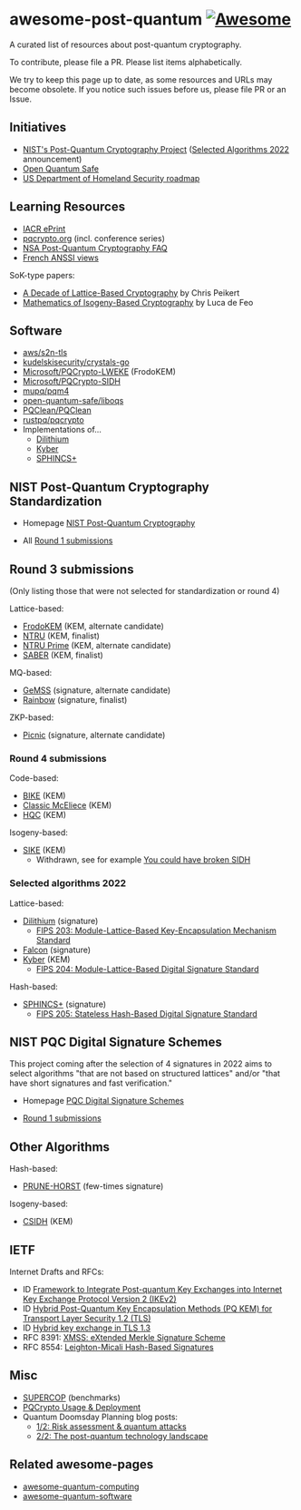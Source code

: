 # awesome-post-quantum [![Awesome](https://cdn.rawgit.com/sindresorhus/awesome/d7305f38d29fed78fa85652e3a63e154dd8e8829/media/badge.svg)](https://github.com/sindresorhus/awesome)

A curated list of resources about post-quantum cryptography.

To contribute, please file a PR. Please list items alphabetically.

We try to keep this page up to date, as some resources and URLs may become
obsolete. If you notice such issues before us, please file PR or an
Issue.


## Initiatives

* [NIST's Post-Quantum Cryptography
  Project](https://csrc.nist.gov/projects/post-quantum-cryptography/post-quantum-cryptography-standardization) ([Selected Algorithms 2022](https://csrc.nist.gov/projects/post-quantum-cryptography/selected-algorithms-2022) announcement)
* [Open Quantum Safe](https://openquantumsafe.org/)
* [US Department of Homeland Security roadmap](https://www.dhs.gov/quantum)


## Learning Resources

* [IACR ePrint](https://www.google.com/search?q=site%3Aeprint.iacr.org+%22post-quantum%22)
* [pqcrypto.org](https://pqcrypto.org/) (incl. conference series)
* [NSA Post-Quantum Cryptography FAQ](https://media.defense.gov/2021/Aug/04/2002821837/-1/-1/1/Quantum_FAQs_20210804.PDF)
* [French ANSSI views](https://cyber.gouv.fr/en/publications/follow-position-paper-post-quantum-cryptography)

SoK-type papers:

* [A Decade of Lattice-Based Cryptography](https://eprint.iacr.org/2015/939.pdf) by Chris Peikert
* [Mathematics of Isogeny-Based Cryptography](https://arxiv.org/abs/1711.04062) by Luca de Feo


## Software

* [aws/s2n-tls](https://github.com/aws/s2n-tls/tree/main/pq-crypto)
* [kudelskisecurity/crystals-go](https://github.com/kudelskisecurity/crystals-go)
* [Microsoft/PQCrypto-LWEKE](https://github.com/Microsoft/PQCrypto-LWEKE) (FrodoKEM)
* [Microsoft/PQCrypto-SIDH](https://github.com/Microsoft/PQCrypto-SIDH)
* [mupq/pqm4](https://github.com/mupq/pqm4)
* [open-quantum-safe/liboqs](https://github.com/open-quantum-safe/liboqs)
* [PQClean/PQClean](https://github.com/PQClean/PQClean)
* [rustpq/pqcrypto](https://github.com/rustpq/pqcrypto)
* Implementations of...
    - [Dilithium](https://pq-crystals.org/dilithium/software.shtml)
    - [Kyber](https://pq-crystals.org/kyber/software.shtml)
    - [SPHINCS+](https://sphincs.org/software.html)


## NIST Post-Quantum Cryptography Standardization

* Homepage [NIST Post-Quantum
  Cryptography](https://csrc.nist.gov/Projects/post-quantum-cryptography)

* All [Round 1 submissions](https://csrc.nist.gov/Projects/post-quantum-cryptography/Round-1-Submissions)


## Round 3 submissions

(Only listing those that were not selected for standardization or round
4)

Lattice-based:

* [FrodoKEM](http://frodokem.org/) (KEM, alternate candidate)
* [NTRU](https://ntru.org/) (KEM, finalist)
* [NTRU Prime](https://ntruprime.cr.yp.to/) (KEM, alternate candidate)
* [SABER](https://www.esat.kuleuven.be/cosic/pqcrypto/saber/) (KEM, finalist)

MQ-based:

* [GeMSS](https://www-polsys.lip6.fr/Links/NIST/GeMSS.html) (signature,
  alternate candidate)
* [Rainbow](https://www.pqcrainbow.org/) (signature, finalist)

ZKP-based:

* [Picnic](https://microsoft.github.io/Picnic/) (signature, alternate
  candidate)

### Round 4 submissions

Code-based:

* [BIKE](https://www.esat.kuleuven.be/cosic/pqcrypto/saber/) (KEM)
* [Classic McEliece](https://classic.mceliece.org/) (KEM)
* [HQC](https://www.pqc-hqc.org/) (KEM)

Isogeny-based:

* [SIKE](https://sike.org/) (KEM)
    - Withdrawn, see for example [You could have broken SIDH](https://yx7.cc/blah/2022-08-22.html)

### Selected algorithms 2022

Lattice-based:

* [Dilithium](https://pq-crystals.org/dilithium/) (signature)
    - [FIPS 203: Module-Lattice-Based Key-Encapsulation Mechanism Standard](https://csrc.nist.gov/pubs/fips/203/ipd)
* [Falcon](https://falcon-sign.info/) (signature)
* [Kyber](https://pq-crystals.org/kyber) (KEM)
    - [FIPS 204: Module-Lattice-Based Digital Signature Standard](https://csrc.nist.gov/pubs/fips/204/ipd)

Hash-based:

* [SPHINCS+](https://sphincs.org/) (signature)
    - [FIPS 205: Stateless Hash-Based Digital Signature Standard](https://csrc.nist.gov/pubs/fips/205/ipd)


## NIST PQC Digital Signature Schemes

This project coming after the selection of 4 signatures in 2022 aims to
select algorithms "that are not based on structured lattices" and/or
"that have short signatures and fast verification."

* Homepage [PQC Digital Signature
  Schemes](https://csrc.nist.gov/projects/pqc-dig-sig)

* [Round 1 submissions](https://csrc.nist.gov/Projects/pqc-dig-sig/round-1-additional-signatures)


## Other Algorithms

Hash-based:

* [PRUNE-HORST](https://github.com/gravity-postquantum/prune-horst) (few-times signature)

Isogeny-based:

* [CSIDH](https://csidh.isogeny.org/) (KEM)


## IETF

Internet Drafts and RFCs:

* ID [Framework to Integrate Post-quantum Key Exchanges into Internet Key Exchange Protocol Version 2 (IKEv2)](https://datatracker.ietf.org/doc/html/draft-tjhai-ipsecme-hybrid-qske-ikev2-04)
* ID [Hybrid Post-Quantum Key Encapsulation Methods (PQ KEM) for Transport Layer Security 1.2 (TLS)](https://datatracker.ietf.org/doc/html/draft-campagna-tls-bike-sike-hybrid)
* ID [Hybrid key exchange in TLS 1.3](https://datatracker.ietf.org/doc/html/draft-ietf-tls-hybrid-design)
* RFC 8391: [XMSS: eXtended Merkle Signature Scheme](https://datatracker.ietf.org/doc/html/rfc8391)
* RFC 8554: [Leighton-Micali Hash-Based Signatures](https://datatracker.ietf.org/doc/html/rfc8554)


## Misc

* [SUPERCOP](https://bench.cr.yp.to/results-kem.html) (benchmarks)
* [PQCrypto Usage & Deployment](https://ianix.com/pqcrypto/pqcrypto-deployment.html)
* Quantum Doomsday Planning blog posts:
    - [1/2: Risk assessment & quantum attacks](https://www.taurushq.com/blog/quantum-doomsday-planning-2-2-the-post-quantum-technology-landscape/)
    - [2/2: The post-quantum technology
      landscape](https://www.taurushq.com/blog/quantum-doomsday-planning-2-2-the-post-quantum-technology-landscape/)


## Related awesome-pages

* [awesome-quantum-computing](https://github.com/desireevl/awesome-quantum-computing)
* [awesome-quantum-software](https://github.com/qosf/awesome-quantum-software)

